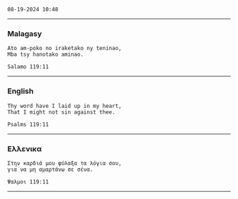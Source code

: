 `` 08-19-2024 10:48 ``

___

### Malagasy

```gospel
Ato am-poko no iraketako ny teninao,
Mba tsy hanotako aminao.

Salamo 119:11
```
___

### English

```gospel
Thy word have I laid up in my heart,
That I might not sin against thee.

Psalms 119:11
```
___

### Eλλενικα

```gospel
Στην καρδιά μου φύλαξα τα λόγια σου,
για να μη αμαρτάνω σε σένα.

Ψαλμοι 119:11
```
___

